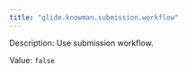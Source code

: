 ```yaml
---
title: "glide.knowman.submission.workflow"
---
```


Description: Use submission workflow.

Value: `false`